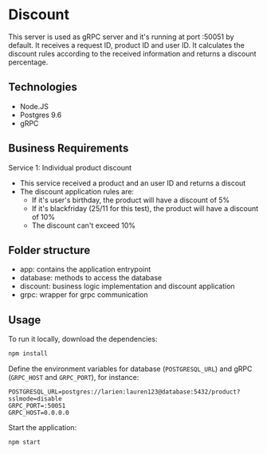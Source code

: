 # Discount

This server is used as gRPC server and it's running at port :50051 by default.
It receives a request ID, product ID and user ID. It calculates the discount rules according to the received information and returns a discount percentage.

## Technologies

- Node.JS
- Postgres 9.6
- gRPC

## Business Requirements

Service 1: Individual product discount
- This service received a product and an user ID and returns a discout
- The discount application rules are:
  - If it's user's birthday, the product will have a discount of 5%
  - If it's blackfriday (25/11 for this test), the product will have a discount of 10%
  - The discount can't exceed 10%

## Folder structure

- app: contains the application entrypoint
- database: methods to access the database
- discount: business logic implementation and discount application
- grpc: wrapper for grpc communication

## Usage

To run it locally, download the dependencies:

```bash
npm install
```

Define the environment variables for database (`POSTGRESQL_URL`) and gRPC (`GRPC_HOST` and `GRPC_PORT`), for instance:
```
POSTGRESQL_URL=postgres://larien:lauren123@database:5432/product?sslmode=disable
GRPC_PORT=:50051
GRPC_HOST=0.0.0.0
```

Start the application:
```bash
npm start
```